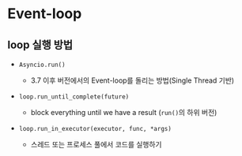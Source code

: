 # Event-loop

## loop 실행 방법

- `Asyncio.run()`
    - 3.7 이후 버전에서의 Event-loop를 돌리는 방법(Single Thread 기반)
    
- `loop.run_until_complete(future)`
    - block everything until we have a result (`run()`의 하위 버전)

- `loop.run_in_executor(executor, func, *args)`
    - 스레드 또는 프로세스 풀에서 코드를 실행하기
